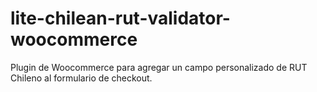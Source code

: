 # lite-chilean-rut-validator-woocommerce
 Plugin de Woocommerce para agregar un campo personalizado de RUT Chileno al formulario de checkout.
